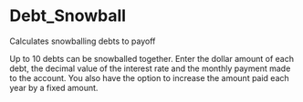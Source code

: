 # Debt_Snowball
Calculates snowballing debts to payoff


Up to 10 debts can be snowballed together. Enter the dollar amount of each debt, the decimal value of the interest rate and the monthly payment made to the account. You also have the option to increase the amount paid each year by a fixed amount. 
